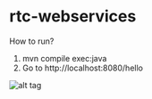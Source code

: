 rtc-webservices
===============

How to run?
1. mvn compile exec:java
2. Go to http://localhost:8080/hello

![alt tag](https://drone.io/github.com/ReturnOnIntellingenceTraineeCommunity/rtc-course-webservices/status.png)
